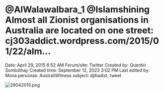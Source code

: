 # @AlWalawalbara_1 @Islamshining Almost all Zionist organisations in Australia are located on one street: cj303addict.wordpress.com/2015/01/22/alm…

Date: April 29, 2015 6:52 AM
Forum/site: Twitter
Created by: Quentin Sombsthay
Created time: September 12, 2023 3:02 PM
Last edited by: Mona
personas: AustraliWitness
subject: djihadist, tweet

![29042015.png](@AlWalawalbara_1%20@Islamshining%20Almost%20all%20Zionist%20%2078bf8c53afc0490989a91e5028f7dc7e/29042015.png)